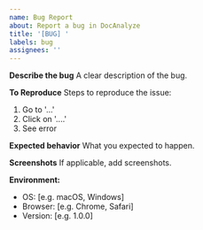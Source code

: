 ```yaml
---
name: Bug Report
about: Report a bug in DocAnalyze
title: '[BUG] '
labels: bug
assignees: ''
---
```


**Describe the bug**
A clear description of the bug.

**To Reproduce**
Steps to reproduce the issue:
1. Go to '...'
2. Click on '....'
3. See error

**Expected behavior**
What you expected to happen.

**Screenshots**
If applicable, add screenshots.

**Environment:**
 - OS: [e.g. macOS, Windows]
 - Browser: [e.g. Chrome, Safari]
 - Version: [e.g. 1.0.0]